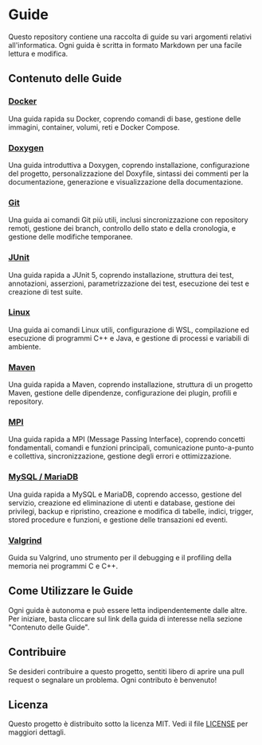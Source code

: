 # Guide

Questo repository contiene una raccolta di guide su vari argomenti relativi all'informatica.
Ogni guida è scritta in formato Markdown per una facile lettura e modifica.

## Contenuto delle Guide

### [Docker](docker.md)
Una guida rapida su Docker, coprendo comandi di base, gestione delle immagini, container, volumi, reti e Docker Compose.

### [Doxygen](doxygen.md)
Una guida introduttiva a Doxygen, coprendo installazione, configurazione del progetto, personalizzazione del Doxyfile, sintassi dei commenti per la documentazione, generazione e visualizzazione della documentazione.

### [Git](git.md)
Una guida ai comandi Git più utili, inclusi sincronizzazione con repository remoti, gestione dei branch, controllo dello stato e della cronologia, e gestione delle modifiche temporanee.

### [JUnit](junit.md)
Una guida rapida a JUnit 5, coprendo installazione, struttura dei test, annotazioni, asserzioni, parametrizzazione dei test, esecuzione dei test e creazione di test suite.

### [Linux](linux.md)
Una guida ai comandi Linux utili, configurazione di WSL, compilazione ed esecuzione di programmi C++ e Java, e gestione di processi e variabili di ambiente.

### [Maven](maven.md)
Una guida rapida a Maven, coprendo installazione, struttura di un progetto Maven, gestione delle dipendenze, configurazione dei plugin, profili e repository.

### [MPI](mpi.md)
Una guida rapida a MPI (Message Passing Interface), coprendo concetti fondamentali, comandi e funzioni principali, comunicazione punto-a-punto e collettiva, sincronizzazione, gestione degli errori e ottimizzazione.

### [MySQL / MariaDB](mySQL_MariaDB.md)
Una guida rapida a MySQL e MariaDB, coprendo accesso, gestione del servizio, creazione ed eliminazione di utenti e database, gestione dei privilegi, backup e ripristino, creazione e modifica di tabelle, indici, trigger, stored procedure e funzioni, e gestione delle transazioni ed eventi.

### [Valgrind](valgrind.md)
Guida su Valgrind, uno strumento per il debugging e il profiling della memoria nei programmi C e C++.

## Come Utilizzare le Guide

Ogni guida è autonoma e può essere letta indipendentemente dalle altre.
Per iniziare, basta cliccare sul link della guida di interesse nella sezione "Contenuto delle Guide".

## Contribuire

Se desideri contribuire a questo progetto, sentiti libero di aprire una pull request o segnalare un problema. Ogni contributo è benvenuto!

## Licenza

Questo progetto è distribuito sotto la licenza MIT. Vedi il file [LICENSE](LICENSE) per maggiori dettagli.
